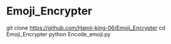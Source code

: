 # Emoji_Encrypter


git clone https://github.com/Hamii-king-06/Emoji_Encrypter
cd Emoji_Encrypter
python Encode_emoji.py
